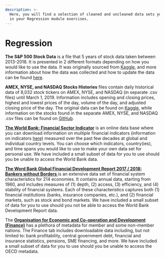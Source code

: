 ```yaml
---
description: >-
  Here, you will find a selection of cleaned and uncleaned data sets you can use
  in your Regression module exercises.
---
```


# Regression

**The S&P 500 Stock Data** is a file that 5 years of stock data taken between 2013-2018. It is presented in 2 different formats depending on how you would like to use the data. It was originally sourced from [Kaggle](https://www.kaggle.com/camnugent/sandp500), and more information about how the data was collected and how to update the data can be found [here](https://github.com/CNuge/kaggle-code/tree/master/stock_data). 

**AMEX, NYSE, and NASDAQ Stocks Histories** files contain daily historical data of 8,032 stock tickers on AMEX, NYSE, and NASDAQ \(in separate .csv files\) until March 1, 2019. Information includes opening and closing prices, highest and lowest prices of the day, volume of the day, and adjusted closing price of the day. The original data can be found on [Kaggle](https://www.kaggle.com/qks1lver/amex-nyse-nasdaq-stock-histories), while information on the stocks found in the separate AMEX, NYSE, and NASDAQ .csv files can be found on [GitHub](https://github.com/qks1lver/redtide).

[**The World Bank: Financial Sector Indicator**](https://data.worldbank.org/indicator) is an online data base where you can download information on multiple financial indicators \(information on indicators [here](http://datatopics.worldbank.org/g20fidata/)\) measured over the past few decades at global and individual country levels. You can choose which indicators, country\(ies\), and time spans you would like to use to make your own data set for personal use. We have included a small subset of data for you to use should you be unable to access the World Bank data. 

[**The Word Bank Global Financial Development Report 2017 / 2018: Bankers without Borders** ](https://www.worldbank.org/en/publication/gfdr/data/global-financial-development-database)is an extensive data set of financial system characteristics for 214 economies. It contains annual data, starting from 1960, and includes measures of \(1\) depth, \(2\) access, \(3\) efficiency, and \(4\) stability of financial systems. Each of these characteristics captures both \(1\) financial institutions \(banks, insurance companies, etc.\), and \(2\) financial markets, such as stock and bond markets. We have included a small subset of data for you to use should you not be able to access the World Bank Development Report data. 

The [**Organisation for Economic and Co-operation and Development \(Finance\)**](https://stats.oecd.org/) has a plethora of metadata for member and some non-member nations. The Finance tab  includes downloadable data including, but not limited to: bank profitability, central government debt, financial and insurance statistics, pensions, SME financing, and more. We have included a small subset of data for you to use should you be unable to access the OECD metadata.

